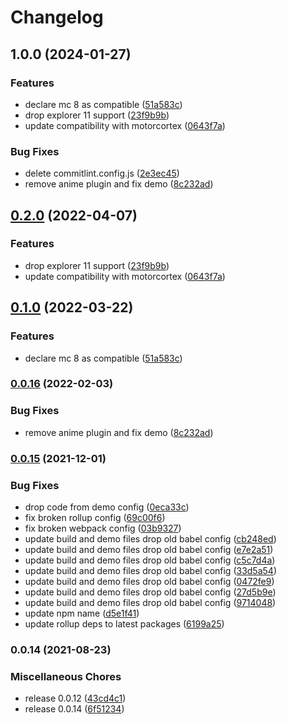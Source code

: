 # Changelog

## 1.0.0 (2024-01-27)


### Features

* declare mc 8 as compatible ([51a583c](https://github.com/donkeyclip/motorcortex-banners/commit/51a583cc407b615d51c3be8323588c7beb37daad))
* drop explorer 11 support ([23f9b9b](https://github.com/donkeyclip/motorcortex-banners/commit/23f9b9b3958dcd964f51bbfe28b7681b125b3f1c))
* update compatibility with motorcortex ([0643f7a](https://github.com/donkeyclip/motorcortex-banners/commit/0643f7a10413c841ed7095b31b635874e8012989))


### Bug Fixes

* delete commitlint.config.js ([2e3ec45](https://github.com/donkeyclip/motorcortex-banners/commit/2e3ec45b94630198738279b56faf9f66b7983a98))
* remove anime plugin and fix demo ([8c232ad](https://github.com/donkeyclip/motorcortex-banners/commit/8c232ad4bd2e852650c1eaa67c940b7f3d39d8ae))

## [0.2.0](https://github.com/donkeyclip/motorcortex-banners/compare/v0.1.0...v0.2.0) (2022-04-07)


### Features

* drop explorer 11 support ([23f9b9b](https://github.com/donkeyclip/motorcortex-banners/commit/23f9b9b3958dcd964f51bbfe28b7681b125b3f1c))
* update compatibility with motorcortex ([0643f7a](https://github.com/donkeyclip/motorcortex-banners/commit/0643f7a10413c841ed7095b31b635874e8012989))

## [0.1.0](https://github.com/donkeyclip/motorcortex-banners/compare/v0.0.16...v0.1.0) (2022-03-22)


### Features

* declare mc 8 as compatible ([51a583c](https://github.com/donkeyclip/motorcortex-banners/commit/51a583cc407b615d51c3be8323588c7beb37daad))

### [0.0.16](https://www.github.com/donkeyclip/motorcortex-banners/compare/v0.0.15...v0.0.16) (2022-02-03)


### Bug Fixes

* remove anime plugin and fix demo ([8c232ad](https://www.github.com/donkeyclip/motorcortex-banners/commit/8c232ad4bd2e852650c1eaa67c940b7f3d39d8ae))

### [0.0.15](https://www.github.com/kissmybutton/motorcortex-banners/compare/v0.0.14...v0.0.15) (2021-12-01)


### Bug Fixes

* drop code from demo config ([0eca33c](https://www.github.com/kissmybutton/motorcortex-banners/commit/0eca33cbe22dad6b840e3ff74f97e3f7c36cdc5a))
* fix broken rollup config ([69c00f6](https://www.github.com/kissmybutton/motorcortex-banners/commit/69c00f647c79d0cd2b90ff63cf69128ac9ec0438))
* fix broken webpack config ([03b9327](https://www.github.com/kissmybutton/motorcortex-banners/commit/03b9327b78f88b95da800bbfd439cd2405676559))
* update build and demo files drop old babel config ([cb248ed](https://www.github.com/kissmybutton/motorcortex-banners/commit/cb248ed2a8981e6b741d7fd733ba37231733f9e1))
* update build and demo files drop old babel config ([e7e2a51](https://www.github.com/kissmybutton/motorcortex-banners/commit/e7e2a51a5ae7ddb670a2bb5ea6d8730d975b460f))
* update build and demo files drop old babel config ([c5c7d4a](https://www.github.com/kissmybutton/motorcortex-banners/commit/c5c7d4a9f0583f4bb99d89d492597ef1bdc4ac28))
* update build and demo files drop old babel config ([33d5a54](https://www.github.com/kissmybutton/motorcortex-banners/commit/33d5a549e46b0dc4da78f8d10bc893b24c02f96e))
* update build and demo files drop old babel config ([0472fe9](https://www.github.com/kissmybutton/motorcortex-banners/commit/0472fe96caf6054cdc44a93bd9acf9f3edb38a0e))
* update build and demo files drop old babel config ([27d5b9e](https://www.github.com/kissmybutton/motorcortex-banners/commit/27d5b9e97db0cf76f009eeba9431bcc2cd316f63))
* update build and demo files drop old babel config ([9714048](https://www.github.com/kissmybutton/motorcortex-banners/commit/97140488b610c855497361f702d5ae88791e2a38))
* update npm name ([d5e1f41](https://www.github.com/kissmybutton/motorcortex-banners/commit/d5e1f41e0f3f54ea45cb5531dbbf35d7acd40557))
* update rollup deps to latest packages ([6199a25](https://www.github.com/kissmybutton/motorcortex-banners/commit/6199a25796440eb9a1838b8e90264feb0310acff))

### 0.0.14 (2021-08-23)


### Miscellaneous Chores

* release 0.0.12 ([43cd4c1](https://www.github.com/kissmybutton/motorcortex-banners/commit/43cd4c1da75d2b52eef031775f94b09549c48d31))
* release 0.0.14 ([6f51234](https://www.github.com/kissmybutton/motorcortex-banners/commit/6f5123476b2d69704105ef1c5fc99012aaa654c4))

